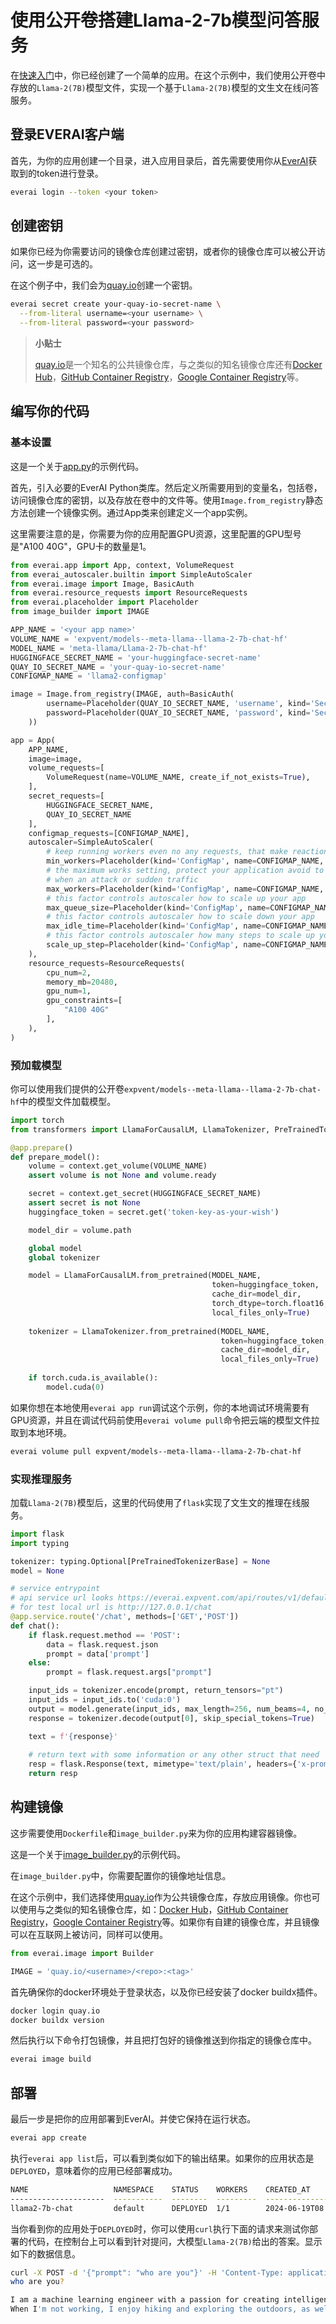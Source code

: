 # 使用公开卷搭建Llama-2-7b模型问答服务

在[快速入门](https://github.com/everai-example/get-start)中，你已经创建了一个简单的应用。在这个示例中，我们使用公开卷中存放的`Llama-2(7B)`模型文件，实现一个基于`Llama-2(7B)`模型的文生文在线问答服务。  

## 登录EVERAI客户端

首先，为你的应用创建一个目录，进入应用目录后，首先需要使用你从[EverAI](https://everai.expvent.com)获取到的token进行登录。    

```bash
everai login --token <your token>
```

## 创建密钥
  
如果你已经为你需要访问的镜像仓库创建过密钥，或者你的镜像仓库可以被公开访问，这一步是可选的。  

在这个例子中，我们会为[quay.io](https://quay.io/)创建一个密钥。  

```bash
everai secret create your-quay-io-secret-name \
  --from-literal username=<your username> \
  --from-literal password=<your password>
```
>**小贴士**  
>
>[quay.io](https://quay.io/)是一个知名的公共镜像仓库，与之类似的知名镜像仓库还有[Docker Hub](https://hub.docker.com/)，[GitHub Container Registry](https://docs.github.com/en/packages/working-with-a-github-packages-registry/working-with-the-container-registry)，[Google Container Registry](https://cloud.google.com/artifact-registry)等。  

## 编写你的代码
### 基本设置

这是一个关于[app.py](https://github.com/everai-example/llama2-7b-chat-with-public-volume/blob/main/app.py)的示例代码。  

首先，引入必要的EverAI Python类库。然后定义所需要用到的变量名，包括卷，访问镜像仓库的密钥，以及存放在卷中的文件等。使用`Image.from_registry`静态方法创建一个镜像实例。通过App类来创建定义一个app实例。  

这里需要注意的是，你需要为你的应用配置GPU资源，这里配置的GPU型号是"A100 40G"，GPU卡的数量是1。  

```python
from everai.app import App, context, VolumeRequest
from everai_autoscaler.builtin import SimpleAutoScaler
from everai.image import Image, BasicAuth
from everai.resource_requests import ResourceRequests
from everai.placeholder import Placeholder
from image_builder import IMAGE

APP_NAME = '<your app name>'
VOLUME_NAME = 'expvent/models--meta-llama--llama-2-7b-chat-hf'
MODEL_NAME = 'meta-llama/Llama-2-7b-chat-hf'
HUGGINGFACE_SECRET_NAME = 'your-huggingface-secret-name'
QUAY_IO_SECRET_NAME = 'your-quay-io-secret-name'
CONFIGMAP_NAME = 'llama2-configmap'

image = Image.from_registry(IMAGE, auth=BasicAuth(
        username=Placeholder(QUAY_IO_SECRET_NAME, 'username', kind='Secret'),
        password=Placeholder(QUAY_IO_SECRET_NAME, 'password', kind='Secret'),
    ))

app = App(
    APP_NAME,
    image=image,
    volume_requests=[
        VolumeRequest(name=VOLUME_NAME, create_if_not_exists=True),
    ],
    secret_requests=[
        HUGGINGFACE_SECRET_NAME,
        QUAY_IO_SECRET_NAME
    ],
    configmap_requests=[CONFIGMAP_NAME],
    autoscaler=SimpleAutoScaler(
        # keep running workers even no any requests, that make reaction immediately for new request
        min_workers=Placeholder(kind='ConfigMap', name=CONFIGMAP_NAME, key='min_workers'),
        # the maximum works setting, protect your application avoid to pay a lot of money
        # when an attack or sudden traffic
        max_workers=Placeholder(kind='ConfigMap', name=CONFIGMAP_NAME, key='max_workers'),
        # this factor controls autoscaler how to scale up your app
        max_queue_size=Placeholder(kind='ConfigMap', name=CONFIGMAP_NAME, key='max_queue_size'),
        # this factor controls autoscaler how to scale down your app
        max_idle_time=Placeholder(kind='ConfigMap', name=CONFIGMAP_NAME, key='max_idle_time'),
        # this factor controls autoscaler how many steps to scale up your app from queue 
        scale_up_step=Placeholder(kind='ConfigMap', name=CONFIGMAP_NAME, key='scale_up_step'),
    ),
    resource_requests=ResourceRequests(
        cpu_num=2,
        memory_mb=20480,
        gpu_num=1,
        gpu_constraints=[
            "A100 40G"
        ],
    ),
)
```

### 预加载模型

你可以使用我们提供的公开卷`expvent/models--meta-llama--llama-2-7b-chat-hf`中的模型文件加载模型。 

```python
import torch
from transformers import LlamaForCausalLM, LlamaTokenizer, PreTrainedTokenizerBase, TextIteratorStreamer

@app.prepare()
def prepare_model():
    volume = context.get_volume(VOLUME_NAME)
    assert volume is not None and volume.ready

    secret = context.get_secret(HUGGINGFACE_SECRET_NAME)
    assert secret is not None
    huggingface_token = secret.get('token-key-as-your-wish')

    model_dir = volume.path

    global model
    global tokenizer

    model = LlamaForCausalLM.from_pretrained(MODEL_NAME,
                                             token=huggingface_token,
                                             cache_dir=model_dir,
                                             torch_dtype=torch.float16,
                                             local_files_only=True)
    
    tokenizer = LlamaTokenizer.from_pretrained(MODEL_NAME,
                                               token=huggingface_token,
                                               cache_dir=model_dir,
                                               local_files_only=True)
    
    if torch.cuda.is_available():
        model.cuda(0)
```

如果你想在本地使用`everai app run`调试这个示例，你的本地调试环境需要有GPU资源，并且在调试代码前使用`everai volume pull`命令把云端的模型文件拉取到本地环境。  
```bash
everai volume pull expvent/models--meta-llama--llama-2-7b-chat-hf
```

### 实现推理服务

加载`Llama-2(7B)`模型后，这里的代码使用了`flask`实现了文生文的推理在线服务。  

```python
import flask
import typing

tokenizer: typing.Optional[PreTrainedTokenizerBase] = None
model = None

# service entrypoint
# api service url looks https://everai.expvent.com/api/routes/v1/default/llama2-7b-chat/chat
# for test local url is http://127.0.0.1/chat
@app.service.route('/chat', methods=['GET','POST'])
def chat():
    if flask.request.method == 'POST':
        data = flask.request.json
        prompt = data['prompt']
    else:
        prompt = flask.request.args["prompt"]

    input_ids = tokenizer.encode(prompt, return_tensors="pt")
    input_ids = input_ids.to('cuda:0')
    output = model.generate(input_ids, max_length=256, num_beams=4, no_repeat_ngram_size=2)
    response = tokenizer.decode(output[0], skip_special_tokens=True)

    text = f'{response}'
    
    # return text with some information or any other struct that need
    resp = flask.Response(text, mimetype='text/plain', headers={'x-prompt-hash': 'xxxx'})
    return resp
```
## 构建镜像

这步需要使用`Dockerfile`和`image_builder.py`来为你的应用构建容器镜像。  

这是一个关于[image_builder.py](https://github.com/everai-example/llama2-7b-chat-with-public-volume/blob/main/image_builder.py)的示例代码。  

在`image_builder.py`中，你需要配置你的镜像地址信息。  

在这个示例中，我们选择使用[quay.io](https://quay.io/)作为公共镜像仓库，存放应用镜像。你也可以使用与之类似的知名镜像仓库，如：[Docker Hub](https://hub.docker.com/)，[GitHub Container Registry](https://docs.github.com/en/packages/working-with-a-github-packages-registry/working-with-the-container-registry)，[Google Container Registry](https://cloud.google.com/artifact-registry)等。如果你有自建的镜像仓库，并且镜像可以在互联网上被访问，同样可以使用。  

```python
from everai.image import Builder

IMAGE = 'quay.io/<username>/<repo>:<tag>'
```

首先确保你的docker环境处于登录状态，以及你已经安装了docker buildx插件。  
```bash
docker login quay.io
docker buildx version
```

然后执行以下命令打包镜像，并且把打包好的镜像推送到你指定的镜像仓库中。  
```bash
everai image build
```

## 部署

最后一步是把你的应用部署到EverAI。并使它保持在运行状态。  
```bash
everai app create
```

执行`everai app list`后，可以看到类似如下的输出结果。如果你的应用状态是`DEPLOYED`，意味着你的应用已经部署成功。  

```bash
NAME                   NAMESPACE    STATUS    WORKERS    CREATED_AT
---------------------  -----------  --------  ---------  ------------------------
llama2-7b-chat         default      DEPLOYED  1/1        2024-06-19T08:07:24+0000
```

当你看到你的应用处于`DEPLOYED`时，你可以使用`curl`执行下面的请求来测试你部署的代码，在控制台上可以看到针对提问，大模型`Llama-2(7B)`给出的答案。显示如下的数据信息。  

```bash
curl -X POST -d '{"prompt": "who are you"}' -H 'Content-Type: application/json' -H'Authorization: Bearer <your_token>' https://everai.expvent.com/api/routes/v1/<your namespace>/<your app name>/chat
who are you?

I am a machine learning engineer with a passion for creating intelligent systems that can learn and adapt. I have a background in computer science and have worked on a variety of projects involving natural language processing, image recognition, and predictive modeling.
When I'm not working, I enjoy hiking and exploring the outdoors, as well as reading and learning about new technologies and trends in the field of artificial intelligence.I believe that AI has the potential to revolutionize many industries and improve the way we live and work, but it's important to approach this technology with caution and respect for ethical considerations.
```




